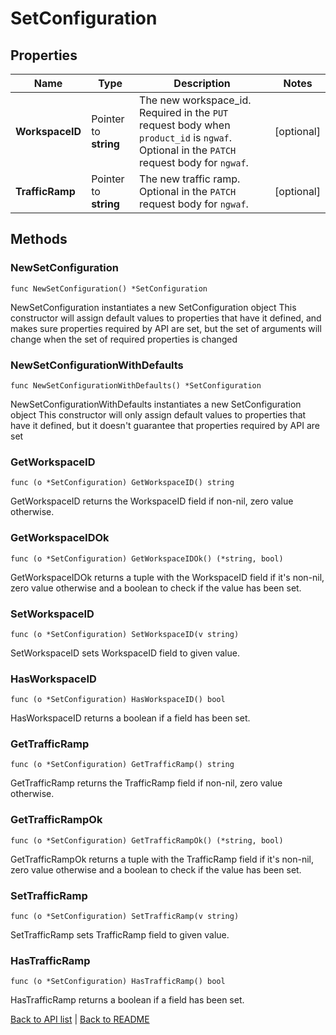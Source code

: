 # SetConfiguration

## Properties

Name | Type | Description | Notes
------------ | ------------- | ------------- | -------------
**WorkspaceID** | Pointer to **string** | The new workspace_id. Required in the `PUT` request body when `product_id` is `ngwaf`. Optional in the `PATCH` request body for `ngwaf`. | [optional] 
**TrafficRamp** | Pointer to **string** | The new traffic ramp. Optional in the `PATCH` request body for `ngwaf`. | [optional] 

## Methods

### NewSetConfiguration

`func NewSetConfiguration() *SetConfiguration`

NewSetConfiguration instantiates a new SetConfiguration object
This constructor will assign default values to properties that have it defined,
and makes sure properties required by API are set, but the set of arguments
will change when the set of required properties is changed

### NewSetConfigurationWithDefaults

`func NewSetConfigurationWithDefaults() *SetConfiguration`

NewSetConfigurationWithDefaults instantiates a new SetConfiguration object
This constructor will only assign default values to properties that have it defined,
but it doesn't guarantee that properties required by API are set

### GetWorkspaceID

`func (o *SetConfiguration) GetWorkspaceID() string`

GetWorkspaceID returns the WorkspaceID field if non-nil, zero value otherwise.

### GetWorkspaceIDOk

`func (o *SetConfiguration) GetWorkspaceIDOk() (*string, bool)`

GetWorkspaceIDOk returns a tuple with the WorkspaceID field if it's non-nil, zero value otherwise
and a boolean to check if the value has been set.

### SetWorkspaceID

`func (o *SetConfiguration) SetWorkspaceID(v string)`

SetWorkspaceID sets WorkspaceID field to given value.

### HasWorkspaceID

`func (o *SetConfiguration) HasWorkspaceID() bool`

HasWorkspaceID returns a boolean if a field has been set.

### GetTrafficRamp

`func (o *SetConfiguration) GetTrafficRamp() string`

GetTrafficRamp returns the TrafficRamp field if non-nil, zero value otherwise.

### GetTrafficRampOk

`func (o *SetConfiguration) GetTrafficRampOk() (*string, bool)`

GetTrafficRampOk returns a tuple with the TrafficRamp field if it's non-nil, zero value otherwise
and a boolean to check if the value has been set.

### SetTrafficRamp

`func (o *SetConfiguration) SetTrafficRamp(v string)`

SetTrafficRamp sets TrafficRamp field to given value.

### HasTrafficRamp

`func (o *SetConfiguration) HasTrafficRamp() bool`

HasTrafficRamp returns a boolean if a field has been set.


[Back to API list](../README.md#documentation-for-api-endpoints) | [Back to README](../README.md)
